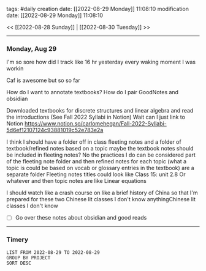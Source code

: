 tags: #daily
creation date: [[2022-08-29 Monday]] 11:08:10
modification date: [[2022-08-29 Monday]] 11:08:10

<< [[2022-08-28 Sunday]] | [[2022-08-30 Tuesday]] >> 

---

### Monday, Aug 29

I'm so sore how did I track like 16 hr yesterday every waking moment I was workin

Caf is awesome but so so far

How do I want to annotate textbooks? How do I pair GoodNotes and obsidian

Downloaded textbooks for discrete structures and linear algebra and read the introductions
(See Fall 2022 Syllabi in Notion)
Wait can I just link to Notion
https://www.notion.so/carlomehegan/Fall-2022-Syllabi-5d6ef12107124c93881019c52e783e2a


I think I should have a folder off in class fleeting notes and a folder of textbook/refined notes based on a topic maybe the textbook notes should be included in fleeting notes? No the practices I do can be considered part of the fleeting note folder and then refined notes for each topic (what a topic is could be based on vocab or glossary entries in the textbook) are a separate folder
Fleeting notes titles could look like
Class 15: unit 2.8
Or whatever and then topic notes are like
Linear equations

I should watch like a crash course on like a brief history of China so that I'm prepared for these two Chinese lit classes I don't know anythingChinese lit classes I don't know

- [ ] Go over these notes about obsidian and good reads

---

### Timery
```toggl
LIST FROM 2022-08-29 TO 2022-08-29
GROUP BY PROJECT
SORT DESC
```